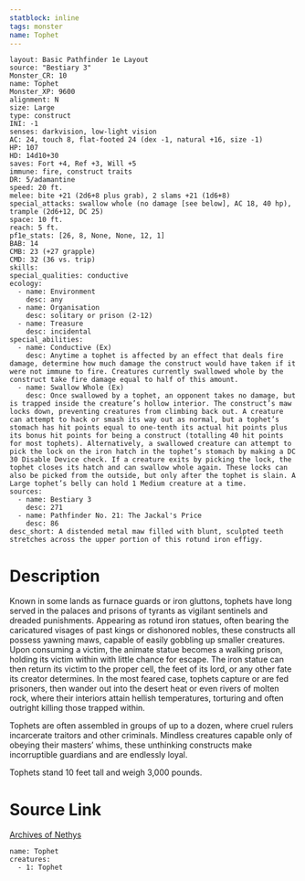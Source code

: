 ```yaml
---
statblock: inline
tags: monster
name: Tophet
---
```

```statblock
layout: Basic Pathfinder 1e Layout
source: "Bestiary 3"
Monster_CR: 10
name: Tophet
Monster_XP: 9600
alignment: N
size: Large
type: construct
INI: -1
senses: darkvision, low-light vision
AC: 24, touch 8, flat-footed 24 (dex -1, natural +16, size -1)
HP: 107
HD: 14d10+30
saves: Fort +4, Ref +3, Will +5
immune: fire, construct traits
DR: 5/adamantine
speed: 20 ft.
melee: bite +21 (2d6+8 plus grab), 2 slams +21 (1d6+8)
special_attacks: swallow whole (no damage [see below], AC 18, 40 hp), trample (2d6+12, DC 25)
space: 10 ft.
reach: 5 ft.
pf1e_stats: [26, 8, None, None, 12, 1]
BAB: 14
CMB: 23 (+27 grapple)
CMD: 32 (36 vs. trip)
skills: 
special_qualities: conductive
ecology:
  - name: Environment
    desc: any
  - name: Organisation
    desc: solitary or prison (2-12)
  - name: Treasure
    desc: incidental
special_abilities:
  - name: Conductive (Ex)
    desc: Anytime a tophet is affected by an effect that deals fire damage, determine how much damage the construct would have taken if it were not immune to fire. Creatures currently swallowed whole by the construct take fire damage equal to half of this amount.
  - name: Swallow Whole (Ex)
    desc: Once swallowed by a tophet, an opponent takes no damage, but is trapped inside the creature’s hollow interior. The construct’s maw locks down, preventing creatures from climbing back out. A creature can attempt to hack or smash its way out as normal, but a tophet’s stomach has hit points equal to one-tenth its actual hit points plus its bonus hit points for being a construct (totalling 40 hit points for most tophets). Alternatively, a swallowed creature can attempt to pick the lock on the iron hatch in the tophet’s stomach by making a DC 30 Disable Device check. If a creature exits by picking the lock, the tophet closes its hatch and can swallow whole again. These locks can also be picked from the outside, but only after the tophet is slain. A Large tophet’s belly can hold 1 Medium creature at a time.
sources:
  - name: Bestiary 3
    desc: 271
  - name: Pathfinder No. 21: The Jackal's Price
    desc: 86
desc_short: A distended metal maw filled with blunt, sculpted teeth stretches across the upper portion of this rotund iron effigy.
```
# Description
Known in some lands as furnace guards or iron gluttons, tophets have long served in the palaces and prisons of tyrants as vigilant sentinels and dreaded punishments. Appearing as rotund iron statues, often bearing the caricatured visages of past kings or dishonored nobles, these constructs all possess yawning maws, capable of easily gobbling up smaller creatures. Upon consuming a victim, the animate statue becomes a walking prison, holding its victim within with little chance for escape. The iron statue can then return its victim to the proper cell, the feet of its lord, or any other fate its creator determines. In the most feared case, tophets capture or are fed prisoners, then wander out into the desert heat or even rivers of molten rock, where their interiors attain hellish temperatures, torturing and often outright killing those trapped within.

Tophets are often assembled in groups of up to a dozen, where cruel rulers incarcerate traitors and other criminals. Mindless creatures capable only of obeying their masters’ whims, these unthinking constructs make incorruptible guardians and are endlessly loyal.

Tophets stand 10 feet tall and weigh 3,000 pounds.
# Source Link
[Archives of Nethys](https://aonprd.com/MonsterDisplay.aspx?ItemName=Tophet)
```encounter-table
name: Tophet
creatures:
  - 1: Tophet
```
